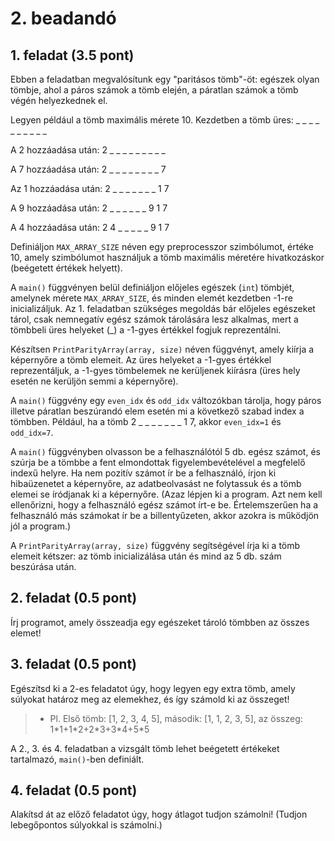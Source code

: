 # 2. beadandó

## 1. feladat (3.5 pont)

Ebben a feladatban megvalósítunk egy "paritásos tömb"-öt: egészek
olyan tömbje, ahol a páros számok a tömb elején, a páratlan számok a
tömb végén helyezkednek el.

Legyen például a tömb maximális mérete 10. Kezdetben a tömb üres: \_ \_ \_ \_ \_ \_ \_ \_ \_ \_

A 2 hozzáadása után: 2 \_ \_ \_ \_ \_ \_ \_ \_ \_

A 7 hozzáadása után: 2 \_ \_ \_ \_ \_ \_ \_ \_ 7

Az 1 hozzáadása után: 2 \_ \_ \_ \_ \_ \_ \_ 1 7

A 9 hozzáadása után: 2 \_ \_ \_ \_ \_ \_ 9 1 7

A 4 hozzáadása után: 2 4 \_ \_ \_ \_ \_ 9 1 7

Definiáljon `MAX_ARRAY_SIZE` néven egy preprocesszor szimbólumot, értéke 10, amely
szimbólumot használjuk a tömb maximális méretére hivatkozáskor
(beégetett értékek helyett).

A `main()` függvényen belül definiáljon előjeles egészek (`int`) tömbjét, amelynek mérete `MAX_ARRAY_SIZE`, és minden
elemét kezdetben -1-re inicializáljuk.
Az 1. feladatban szükséges megoldás bár előjeles egészeket tárol, csak
nemnegatív egész számok tárolására lesz alkalmas, mert a tömbbeli üres
helyeket (\_) a -1-gyes értékkel fogjuk reprezentálni.

Készítsen `PrintParityArray(array, size)` néven függvényt, amely kiírja a
képernyőre a tömb elemeit. Az üres helyeket a -1-gyes értékkel
reprezentáljuk, a -1-gyes tömbelemek ne kerüljenek kiírásra (üres hely
esetén ne kerüljön semmi a képernyőre).

A `main()` függvény egy `even_idx` és
`odd_idx` változókban tárolja, hogy páros illetve páratlan beszúrandó
elem esetén mi a következő szabad index a tömbben. Például, ha a tömb
2 \_ \_ \_ \_ \_ \_ \_ 1 7, akkor `even_idx=1` és `odd_idx=7`.

A `main()` függvényben olvasson be a felhasználótól 5 db. egész számot,
és szúrja be a tömbbe a fent elmondottak figyelembevételével a megfelelő indexű helyre.
Ha nem pozitív számot ír be a felhasználó, írjon ki hibaüzenetet a képernyőre,
az adatbeolvasást ne folytassuk és a tömb elemei se íródjanak ki a képernyőre.
(Azaz lépjen ki a program. Azt nem kell ellenőrizni, hogy a felhasználó
egész számot írt-e be. Értelemszerűen ha a felhasználó más számokat ír
be a billentyűzeten, akkor azokra is működjön jól a program.)

A `PrintParityArray(array, size)` függvény segítségével írja ki a tömb elemeit kétszer:
az tömb inicializálása után és mind az 5 db. szám beszúrása után.


## 2. feladat (0.5 pont)

Írj programot, amely összeadja egy egészeket tároló tömbben az összes elemet!

## 3. feladat (0.5 pont)

Egészítsd ki a 2-es feladatot úgy, hogy legyen egy extra tömb, amely súlyokat határoz meg az elemekhez, és így számold ki az összeget! 
> - Pl. Első tömb: [1, 2, 3, 4, 5], második: [1, 1, 2, 3, 5], az összeg: 1\*1+1\*2+2\*3+3\*4+5\*5

A 2., 3. és 4. feladatban a vizsgált tömb lehet beégetett értékeket tartalmazó, `main()`-ben definiált.

## 4. feladat (0.5 pont)

Alakítsd át az előző feladatot úgy, hogy átlagot tudjon számolni! (Tudjon lebegőpontos súlyokkal is számolni.)



